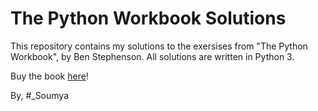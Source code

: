 # The Python Workbook Solutions

This repository contains my solutions to the exersises from "The Python Workbook", by Ben Stephenson. All solutions are 
written in Python 3.

Buy the book [here](https://www.amazon.com/Python-Workbook-Introduction-Exercises-Solutions/dp/3319142399)!

By, #_Soumya
